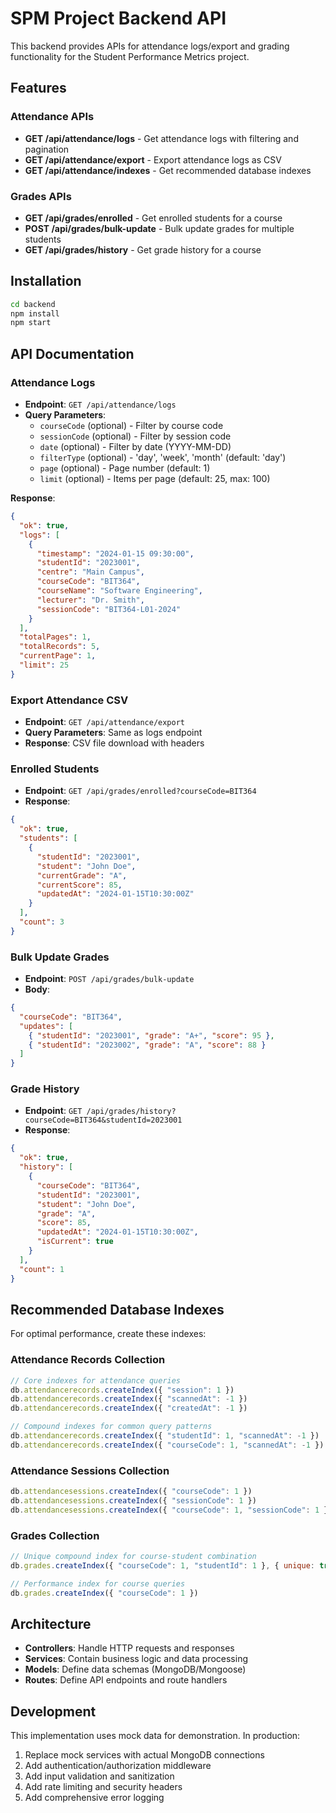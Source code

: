 # SPM Project Backend API

This backend provides APIs for attendance logs/export and grading functionality for the Student Performance Metrics project.

## Features

### Attendance APIs
- **GET /api/attendance/logs** - Get attendance logs with filtering and pagination
- **GET /api/attendance/export** - Export attendance logs as CSV
- **GET /api/attendance/indexes** - Get recommended database indexes

### Grades APIs  
- **GET /api/grades/enrolled** - Get enrolled students for a course
- **POST /api/grades/bulk-update** - Bulk update grades for multiple students
- **GET /api/grades/history** - Get grade history for a course

## Installation

```bash
cd backend
npm install
npm start
```

## API Documentation

### Attendance Logs
- **Endpoint**: `GET /api/attendance/logs`
- **Query Parameters**:
  - `courseCode` (optional) - Filter by course code
  - `sessionCode` (optional) - Filter by session code  
  - `date` (optional) - Filter by date (YYYY-MM-DD)
  - `filterType` (optional) - 'day', 'week', 'month' (default: 'day')
  - `page` (optional) - Page number (default: 1)
  - `limit` (optional) - Items per page (default: 25, max: 100)

**Response**:
```json
{
  "ok": true,
  "logs": [
    {
      "timestamp": "2024-01-15 09:30:00",
      "studentId": "2023001", 
      "centre": "Main Campus",
      "courseCode": "BIT364",
      "courseName": "Software Engineering",
      "lecturer": "Dr. Smith",
      "sessionCode": "BIT364-L01-2024"
    }
  ],
  "totalPages": 1,
  "totalRecords": 5,
  "currentPage": 1,
  "limit": 25
}
```

### Export Attendance CSV
- **Endpoint**: `GET /api/attendance/export`
- **Query Parameters**: Same as logs endpoint
- **Response**: CSV file download with headers

### Enrolled Students
- **Endpoint**: `GET /api/grades/enrolled?courseCode=BIT364`
- **Response**:
```json
{
  "ok": true,
  "students": [
    {
      "studentId": "2023001",
      "student": "John Doe", 
      "currentGrade": "A",
      "currentScore": 85,
      "updatedAt": "2024-01-15T10:30:00Z"
    }
  ],
  "count": 3
}
```

### Bulk Update Grades
- **Endpoint**: `POST /api/grades/bulk-update`
- **Body**:
```json
{
  "courseCode": "BIT364",
  "updates": [
    { "studentId": "2023001", "grade": "A+", "score": 95 },
    { "studentId": "2023002", "grade": "A", "score": 88 }
  ]
}
```

### Grade History
- **Endpoint**: `GET /api/grades/history?courseCode=BIT364&studentId=2023001`
- **Response**:
```json
{
  "ok": true,
  "history": [
    {
      "courseCode": "BIT364",
      "studentId": "2023001",
      "student": "John Doe",
      "grade": "A",
      "score": 85,
      "updatedAt": "2024-01-15T10:30:00Z",
      "isCurrent": true
    }
  ],
  "count": 1
}
```

## Recommended Database Indexes

For optimal performance, create these indexes:

### Attendance Records Collection
```javascript
// Core indexes for attendance queries
db.attendancerecords.createIndex({ "session": 1 })
db.attendancerecords.createIndex({ "scannedAt": -1 })
db.attendancerecords.createIndex({ "createdAt": -1 })

// Compound indexes for common query patterns
db.attendancerecords.createIndex({ "studentId": 1, "scannedAt": -1 })
db.attendancerecords.createIndex({ "courseCode": 1, "scannedAt": -1 })
```

### Attendance Sessions Collection
```javascript
db.attendancesessions.createIndex({ "courseCode": 1 })
db.attendancesessions.createIndex({ "sessionCode": 1 })
db.attendancesessions.createIndex({ "courseCode": 1, "sessionCode": 1 })
```

### Grades Collection
```javascript
// Unique compound index for course-student combination
db.grades.createIndex({ "courseCode": 1, "studentId": 1 }, { unique: true })

// Performance index for course queries
db.grades.createIndex({ "courseCode": 1 })
```

## Architecture

- **Controllers**: Handle HTTP requests and responses
- **Services**: Contain business logic and data processing
- **Models**: Define data schemas (MongoDB/Mongoose)
- **Routes**: Define API endpoints and route handlers

## Development

This implementation uses mock data for demonstration. In production:

1. Replace mock services with actual MongoDB connections
2. Add authentication/authorization middleware
3. Add input validation and sanitization
4. Add rate limiting and security headers
5. Add comprehensive error logging